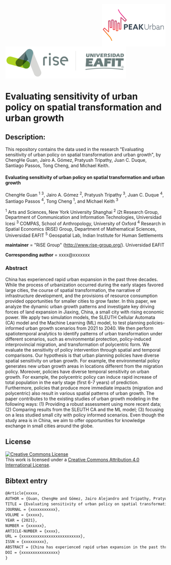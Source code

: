 <img src="figs/PEAKurban.png" alt="PEAK Urban logo" align="right" width ="200" height="133">

<img src="figs/logo_rise_eafit.png" alt="RiSE-group logo" align="middle" width ="380" height="100">


Evaluating sensitivity of urban policy on spatial transformation and urban growth
=================================================================================


## Description:

This repository contains the data used in the research "Evaluating sensitivity of urban policy on spatial transformation and urban growth", by ChengHe Guan, Jairo A. Gómez, Pratyush Tripathy, Juan C. Duque, Santiago Passos, Tong Cheng, and Michael Keith.

#### Evaluating sensitivity of urban policy on spatial transformation and urban growth

ChengHe Guan <sup>1</sup> <sup>3</sup>, Jairo A. Gómez <sup>2</sup>, Pratyush Tripathy <sup>3</sup>, Juan C. Duque <sup>4</sup>, Santiago Passos <sup>4</sup>, Tong Cheng <sup>1</sup>, and Michael Keith <sup>3</sup>

<sup>1</sup> Arts and Sciences, New York University Shanghai
<sup>2</sup> i2t Research Group, Department of Communication and Information Technologies, Universidad Icesi
<sup>3</sup> COMPAS, School of Anthropology, University of Oxford
<sup>4</sup> Research in Spatial Economics (RiSE) Group, Department of Mathematical Sciences, Universidad EAFIT
<sup>5</sup> Geospatial Lab, Indian Institute for Human Settlements

__maintainer__ = "RiSE Group"  (http://www.rise-group.org/). Universidad EAFIT

__Corresponding author__ = xxxx@xxxxxxx

### Abstract

China has experienced rapid urban expansion in the past three decades. While the process of urbanization occurred during the early stages favored large cities, the course of spatial transformation, the narrative of infrastructure development, and the provisions of resource consumption provided opportunities for smaller cities to grow faster. In this paper, we analyze the dynamic urban growth patterns and investigate key driving forces of land expansion in Jiaxing, China, a small city with rising economic power. We apply two simulation models, the SLEUTH Cellular Automata (CA) model and the Machine Learning (ML) model, to test planning policies-informed urban growth scenarios from 2021 to 2040. We then perform spatiotemporal analytics to identify patterns of urban transformation under different scenarios, such as environmental protection, policy-induced interprovincial migration, and transformation of polycentric form. We evaluate the sensitivity of policy intervention through spatial and temporal comparisons. Our hypothesis is that urban planning policies have diverse spatial sensitivity on urban growth. For example, the environmental policy generates new urban growth areas in locations different from the migration policy. Moreover, policies have diverse temporal sensitivity on urban growth. For example, the polycentric policy can induce rapid increase of total population in the early stage (first 6-7 years) of prediction. Furthermore, policies that produce more immediate impacts (migration and polycentric) also result in various spatial patterns of urban growth. The paper contributes to the existing studies of urban growth modeling in the following ways: (1) Providing a robust assessment using more recent data; (2) Comparing results from the SLEUTH CA and the ML model; (3) focusing on a less studied small city with policy informed scenarios. Even though the study area is in China, we aim to offer opportunities for knowledge exchange in small cities around the globe.

## License

<a rel="license" href="http://creativecommons.org/licenses/by/4.0/"><img alt="Creative Commons License" style="border-width:0" src="https://i.creativecommons.org/l/by/4.0/88x31.png" /></a><br />This work is licensed under a <a rel="license" href="http://creativecommons.org/licenses/by/4.0/">Creative Commons Attribution 4.0 International License</a>.

## Bibtext entry

```tex
@Article{xxxxx,
AUTHOR = {Guan, ChengHe and Gómez, Jairo Alejandro and Tripathy, Pratyush and Duque, Juan Carlos and Passos, Santiago and Cheng, Tong and Keith, Michael},
TITLE = {Evaluating sensitivity of urban policy on spatial transformation and urban growth},
JOURNAL = {xxxxxxxxxxx},
VOLUME = {xxxxx},
YEAR = {2021},
NUMBER = {xxxxxx},
ARTICLE-NUMBER = {xxxx},
URL = {xxxxxxxxxxxxxxxxxxxxxxxxxx},
ISSN = {xxxxxxxxx},
ABSTRACT = {China has experienced rapid urban expansion in the past three decades. While the process of urbanization occurred during the early stages favored large cities, the course of spatial transformation, the narrative of infrastructure development, and the provisions of resource consumption provided opportunities for smaller cities to grow faster. In this paper, we analyze the dynamic urban growth patterns and investigate key driving forces of land expansion in Jiaxing, China, a small city with rising economic power. We apply two simulation models, the SLEUTH Cellular Automata (CA) model and the Machine Learning (ML) model, to test planning policies-informed urban growth scenarios from 2021 to 2040. We then perform spatiotemporal analytics to identify patterns of urban transformation under different scenarios, such as environmental protection, policy-induced interprovincial migration, and transformation of polycentric form. We evaluate the sensitivity of policy intervention through spatial and temporal comparisons. Our hypothesis is that urban planning policies have diverse spatial sensitivity on urban growth. For example, the environmental policy generates new urban growth areas in locations different from the migration policy. Moreover, policies have diverse temporal sensitivity on urban growth. For example, the polycentric policy can induce rapid increase of total population in the early stage (first 6-7 years) of prediction. Furthermore, policies that produce more immediate impacts (migration and polycentric) also result in various spatial patterns of urban growth. The paper contributes to the existing studies of urban growth modeling in the following ways: (1) Providing a robust assessment using more recent data; (2) Comparing results from the SLEUTH CA and the ML model; (3) focusing on a less studied small city with policy informed scenarios. Even though the study area is in China, we aim to offer opportunities for knowledge exchange in small cities around the globe.},
DOI = {xxxxxxxxxxxxxxxx}
}
```